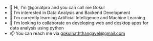 - 👋 Hi, I’m @gonatpro and you can call me Gokul
- 👀 I’m interested in Data Analysis and Backend Development
- 🌱 I’m currently learning Artificial Intelligence and Machine Learning
- 💞️ I’m looking to collaborate on developing web and desktop apps for data analysis using python
- 📫 You can reach me via gokulnaththangavel@gmail.com

<!---
gonatpro/gonatpro is a ✨ special ✨ repository because its `README.md` (this file) appears on your GitHub profile.
You can click the Preview link to take a look at your changes.
--->
